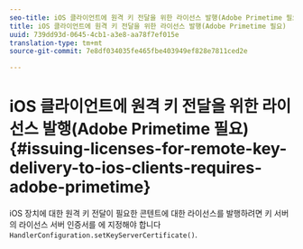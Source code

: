 ```yaml
---
seo-title: iOS 클라이언트에 원격 키 전달을 위한 라이선스 발행(Adobe Primetime 필요)
title: iOS 클라이언트에 원격 키 전달을 위한 라이선스 발행(Adobe Primetime 필요)
uuid: 739dd93d-0645-4cb1-a3e8-aa78f7ef015e
translation-type: tm+mt
source-git-commit: 7e8df034035fe465fbe403949ef828e7811ced2e

---
```



# iOS 클라이언트에 원격 키 전달을 위한 라이선스 발행(Adobe Primetime 필요){#issuing-licenses-for-remote-key-delivery-to-ios-clients-requires-adobe-primetime}

iOS 장치에 대한 원격 키 전달이 필요한 콘텐트에 대한 라이선스를 발행하려면 키 서버의 라이선스 서버 인증서를 에 지정해야 합니다 `HandlerConfiguration.setKeyServerCertificate()`.
